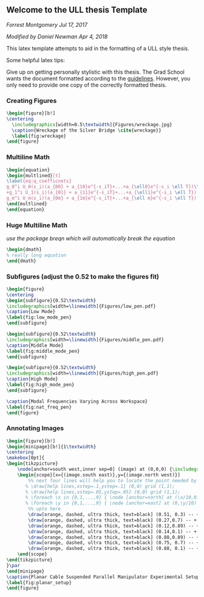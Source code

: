 

## Welcome to the ULL thesis Template

_Forrest Montgomery Jul 17, 2017_

_Modified by Daniel Newman Apr 4, 2018_

This latex template attempts to aid in the formatting of a ULL style thesis.

Some helpful latex tips:

Give up on getting personally stylistic with this thesis. The Grad School wants the document formatted according to the [guidelines](http://www.ucs.louisiana.edu/~dpd0909/4/Guidelines4.html#p=1). However, you only need to provide one copy of the correctly formatted thesis.

### Creating Figures

```tex
\begin{figure}[b!]
\centering
  \includegraphics[width=0.5\textwidth]{Figures/wreckage.jpg}
  \caption{Wreckage of the Silver Bridge \cite{wreckage}}
  \label{fig:wreckage}
\end{figure}
```
### Multiline Math

```tex
\begin{equation}
\begin{multlined}[t]
\label{eq:q_coefficnets}
g_0^i U_0(s_i)(a_{00} + a_{10}e^{-s_iT}+...+a_{\ell0}e^{-s_i \ell T})\\
+g_1^i U_1(s_i)(a_{01} + a_{11}e^{-s_iT}+...+a_{\ell1}e^{-s_i \ell T}) + ...\\
g_m^i U_m(s_i)(a_{0m} + a_{1m}e^{-s_iT}+...+a_{\ell m}e^{-s_i \ell T}) = 0
\end{multlined}
\end{equation}
```
### Huge Multiline Math

_use the package breqn which will automatically break the equation_

```tex
\begin{dmath}
% really long equation
\end{dmath}
```


### Subfigures (adjust the 0.52 to make the figures fit)

```tex
\begin{figure}
\centering
\begin{subfigure}{0.52\textwidth}
\includegraphics[width=\linewidth]{Figures/low_pen.pdf}
\caption{Low Mode}
\label{fig:low_mode_pen}
\end{subfigure}

\begin{subfigure}{0.52\textwidth}
\includegraphics[width=\linewidth]{Figures/middle_pen.pdf}
\caption{Middle Mode}
\label{fig:middle_mode_pen}
\end{subfigure}

\begin{subfigure}{0.52\textwidth}
\includegraphics[width=\linewidth]{Figures/high_pen.pdf}
\caption{High Mode}
\label{fig:high_mode_pen}
\end{subfigure}

\caption{Modal Frequencies Varying Across Workspace}
\label{fig:nat_freq_pen}
\end{figure}
```

### Annotating Images

```tex
\begin{figure}[b!]
\begin{minipage}[b!]{1\textwidth}
\centering
\makebox[0pt]{
\begin{tikzpicture}
    \node[anchor=south west,inner sep=0] (image) at (0,0,0) {\includegraphics[width=4.5in]{Figures/Planar_Setup.JPG}};
    \begin{scope}[x={(image.south east)},y={(image.north west)}]
        %% next four lines will help you to locate the point needed by forming a grid. comment these four lines in the final picture:
       % \draw[help lines,xstep=.1,ystep=.1] (0,0) grid (1,1);
       % \draw[help lines,xstep=.05,ystep=.05] (0,0) grid (1,1);
       % \foreach \x in {0,1,...,9} { \node [anchor=north] at (\x/10,0) {0.\x}; }
       % \foreach \y in {0,1,...,9} { \node [anchor=east] at (0,\y/10) {0.\y};}
        %% upto here
        \draw[orange, dashed, ultra thick, text=black] (0.51, 0.3) -- +(2.3in,0)node[anchor=west] {Payload};
        \draw[orange, dashed, ultra thick, text=black] (0.27,0.7) -- +(-1.4in,0)node[anchor=east] {Cable};
        \draw[orange, dashed, ultra thick, text=black] (0.12,0.89) -- +(-0.8in,0)node[anchor=east] {Pulley};
        \draw[orange, dashed, ultra thick, text=black] (0.14,0.1) -- +(-0.7in,0in)node[anchor=east] {Motor Box};
        \draw[orange, dashed, ultra thick, text=black] (0.88,0.89) -- +(0.7in,0)node[anchor=west] {Pulley};
        \draw[orange, dashed, ultra thick, text=black] (0.75, 0.7) -- +(1.3in,0)node[anchor=west] {Cable};
        \draw[orange, dashed, ultra thick, text=black] (0.88, 0.1) -- +(0.7in,0)node[anchor=west] {Motor Box};
    \end{scope}
\end{tikzpicture}
}\par
\end{minipage}
\caption{Planar Cable Suspended Parallel Manipulator Experimental Setup}
\label{fig:planar_setup}
\end{figure}
```